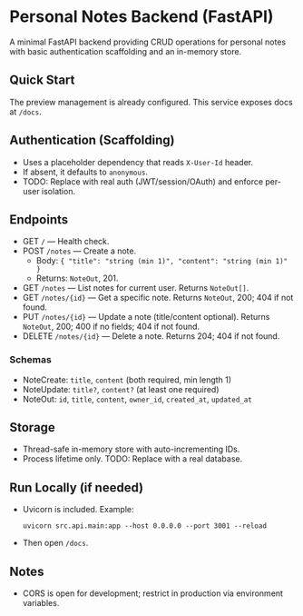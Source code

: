 # Personal Notes Backend (FastAPI)

A minimal FastAPI backend providing CRUD operations for personal notes with basic authentication scaffolding and an in-memory store.

## Quick Start

The preview management is already configured. This service exposes docs at `/docs`.

## Authentication (Scaffolding)

- Uses a placeholder dependency that reads `X-User-Id` header.
- If absent, it defaults to `anonymous`.
- TODO: Replace with real auth (JWT/session/OAuth) and enforce per-user isolation.

## Endpoints

- GET `/` — Health check.
- POST `/notes` — Create a note.
  - Body: `{ "title": "string (min 1)", "content": "string (min 1)" }`
  - Returns: `NoteOut`, 201.
- GET `/notes` — List notes for current user. Returns `NoteOut[]`.
- GET `/notes/{id}` — Get a specific note. Returns `NoteOut`, 200; 404 if not found.
- PUT `/notes/{id}` — Update a note (title/content optional). Returns `NoteOut`, 200; 400 if no fields; 404 if not found.
- DELETE `/notes/{id}` — Delete a note. Returns 204; 404 if not found.

### Schemas

- NoteCreate: `title`, `content` (both required, min length 1)
- NoteUpdate: `title?`, `content?` (at least one required)
- NoteOut: `id`, `title`, `content`, `owner_id`, `created_at`, `updated_at`

## Storage

- Thread-safe in-memory store with auto-incrementing IDs.
- Process lifetime only. TODO: Replace with a real database.

## Run Locally (if needed)

- Uvicorn is included. Example:
  ```
  uvicorn src.api.main:app --host 0.0.0.0 --port 3001 --reload
  ```
- Then open `/docs`.

## Notes

- CORS is open for development; restrict in production via environment variables.
